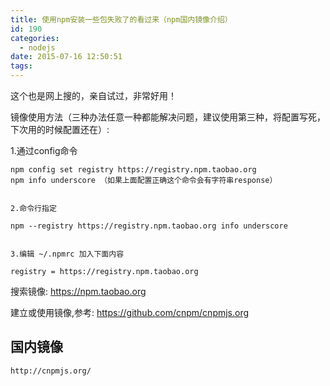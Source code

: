 ```yaml
---
title: 使用npm安装一些包失败了的看过来（npm国内镜像介绍）
id: 190
categories:
  - nodejs
date: 2015-07-16 12:50:51
tags:
---
```


这个也是网上搜的，亲自试过，非常好用！

镜像使用方法（三种办法任意一种都能解决问题，建议使用第三种，将配置写死，下次用的时候配置还在）:

1.通过config命令

    npm config set registry https://registry.npm.taobao.org 
    npm info underscore （如果上面配置正确这个命令会有字符串response）
    

    2.命令行指定

    npm --registry https://registry.npm.taobao.org info underscore 
    

    3.编辑 ~/.npmrc 加入下面内容

    registry = https://registry.npm.taobao.org

搜索镜像: https://npm.taobao.org

建立或使用镜像,参考: https://github.com/cnpm/cnpmjs.org

## 国内镜像

`http://cnpmjs.org/`
